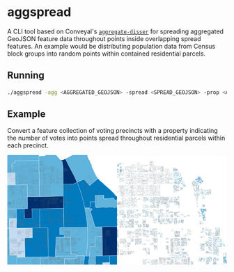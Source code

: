 # aggspread

A CLI tool based on Conveyal's [`aggregate-disser`](https://github.com/conveyal/aggregate-disser/) for spreading aggregated GeoJSON feature data throughout points inside overlapping spread features. An example would be distributing population data from Census block groups into random points within contained residential parcels.

## Running

```bash
./aggspread -agg <AGGREGATED_GEOJSON> -spread <SPREAD_GEOJSON> -prop <AGGREGATE_PROP> -output <OUTPUT_CSV_FILE>
```

## Example

Convert a feature collection of voting precincts with a property indicating the number of votes into points spread throughout residential parcels within each precinct.

![Map screenshots of aggregated and spread data](./img/example.jpg "Map screenshots of aggregated and spread data")
